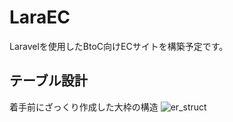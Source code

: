 # LaraEC
Laravelを使用したBtoC向けECサイトを構築予定です。

## テーブル設計
着手前にざっくり作成した大枠の構造
![er_struct](https://user-images.githubusercontent.com/56816643/78568224-c07d8f80-785c-11ea-8c65-87409e4cc197.png)

